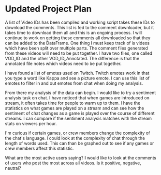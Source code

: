 # Updated Project Plan

A list of Video IDs has been compiled and working script takes these IDs to download the comments. This list is fed to the comment downloader, but it takes time to download them all and this is an ongoing process. I will continue to work on getting these comments all downloaded so that they can be added to the DataFrame. One thing I must keep track of is videos which have been split over multiple parts. The comment files generated from these videos will need to be put together. I have two files, one called VOD_ID and the other VOD_ID_Annotated. The difference is that the annotated file notes which videos need to be put together.

I have found a list of emotes used on Twitch. Twitch emotes work in that you type a word like Kappa and see a picture emote. I can use this list of emotes to filter in and out emotes from chat when doing my analysis.

From there my analysis of the data can begin. I would like to try a sentiment analysis task on chat. I have noticed that when games are introduced on stream, it often takes time for people to warm up to them. I have the statistics on what games are played on a stream and can see how the sentiment of chat changes as a game is played over the course of different streams. I can compare if the sentiment analysis matches with the stream stats on viewers per hour.

I'm curious if certain games, or crew members change the complexity of the chat's language. I could look at the complexity of chat through the length of words used. This can than be graphed out to see if any games or crew members affect this statistic.

What are the most active users saying? I would like to look at the comments of users who post the most across all videos. Is it positive, negative, neutral?